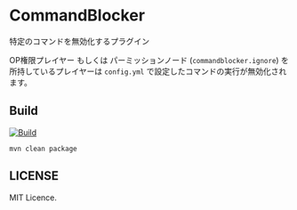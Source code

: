 # CommandBlocker
特定のコマンドを無効化するプラグイン

OP権限プレイヤー もしくは パーミッションノード (`commandblocker.ignore`) を所持しているプレイヤーは `config.yml` で設定したコマンドの実行が無効化されます。

## Build
[![Build](https://github.com/iamtakagi/CommandBlocker/actions/workflows/build.yml/badge.svg)](https://github.com/iamtakagi/CommandBlocker/actions/workflows/build.yml)

`mvn clean package`

## LICENSE
MIT Licence.
